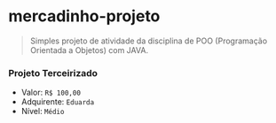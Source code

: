# mercadinho-projeto
> Simples projeto de atividade da disciplina de POO (Programação Orientada a Objetos) com JAVA.

### Projeto Terceirizado
* Valor: `R$ 100,00`
* Adquirente: `Eduarda`
* Nível: `Médio`
